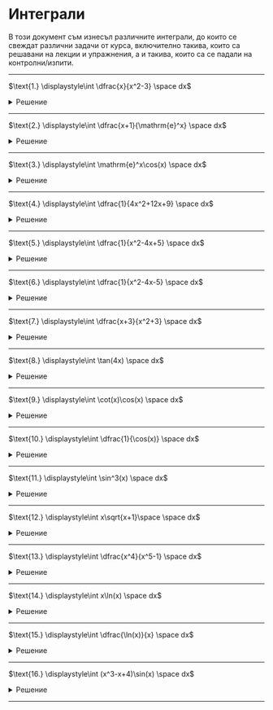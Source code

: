 # Интеграли

В този документ съм изнесъл различните интеграли, до които се свеждат различни задачи от курса, включително такива, които са решавани на лекции и упражнения, а и такива, които са се падали на контролни/изпити.

---

$\text{1.} \displaystyle\int \dfrac{x}{x^2-3} \space dx$

<details>
    <summary>Решение</summary>

Внасяне под диференциала

$\displaystyle\int \dfrac{x}{x^2-3} \space dx = \dfrac{1}{2}\int \dfrac{1}{x^2-3} \space dx^2 = \dfrac{1}{2}\int \dfrac{1}{x^2-3} \space d(x^2 - 3) = \dfrac{1}{2}\ln{|x^2-3|} + C$

</details>

---

$\text{2.} \displaystyle\int \dfrac{x+1}{\mathrm{e}^x} \space dx$

<details>
    <summary>Решение</summary>

Интегриране по части

$I = \displaystyle\int \dfrac{x+1}{\mathrm{e}^x} \space dx$

$I = \int(-x-1)\mathrm{e}^{-x}\space dx$

$I = \int (-x-1)\space d\mathrm{e}^{-x}$

$I = (-x-1)\mathrm{e}^{-x} - \int \mathrm{e}^{-x}\space d(-x)$

$I = (-x-1)\mathrm{e}^{-x} - \mathrm{e}^{-x}+C$

$I = -(x+2)\mathrm{e}^{-x}+C$
</details>

---

$\text{3.} \displaystyle\int \mathrm{e}^x\cos(x) \space dx$

<details>
    <summary>Решение</summary>

Интегриране по части

$I = \displaystyle\int \mathrm{e}^x\cos{x} \space dx$

$I = \displaystyle\int \mathrm{e}^x \space d\sin{x}$

$I = \mathrm{e}^{x}\sin{x} - \displaystyle\int \sin{x} \space d\mathrm{e}^x$

$I = \mathrm{e}^{x}\sin{x} - \displaystyle\int \sin{x} \space d\mathrm{e}^x$

$I = \mathrm{e}^{x}\sin{x} + \displaystyle\int \mathrm{e}^x \space d\cos{x}$

$I = \mathrm{e}^{x}\sin{x} + \mathrm{e}^{x}\cos{x} - \displaystyle\int \mathrm{e}^x\cos{x} \space dx$

$I = \mathrm{e}^{x}\sin{x} + \mathrm{e}^{x}\cos{x} - I + C^*$

$I = \dfrac{\mathrm{e}^x(\sin{x} + \cos{x})}{2} + C$
</details>

---

$\text{4.} \displaystyle\int \dfrac{1}{4x^2+12x+9} \space dx$

<details>
    <summary>Решение</summary>
Знаменателят е точен квадрат. (тоест дискриминантата е точно нула)

$I = \displaystyle \int \dfrac{1}{(2x+3)^2} \space dx = \dfrac{1}{2} \int \dfrac{1}{(2x+3)^2} \space d(2x+3) = \dfrac{1}{2} \dfrac{1}{(2x+3)^{-2+1}} \dfrac{1}{-2+1} = -\dfrac{1}{2(2x+3)} + C$
</details>

---

$\text{5.} \displaystyle\int \dfrac{1}{x^2-4x+5} \space dx$

<details>
    <summary>Решение</summary>
Представяме знаменателя като сума на квадрати. (защото дискриминантата е отрицателна)

$\text{denom } = x^2 - 4x + 5 = (x^2 - 4x + 4) + 1 = (x-2)^2 + 1$

$I = \displaystyle \int \dfrac{1}{(x-2)^2 + 1} \space d(x-2) = \arctan(x-2) + C$
</details>

---

$\text{6.} \displaystyle\int \dfrac{1}{x^2-4x-5} \space dx$

<details>
    <summary>Решение</summary>
Разлагаме знаменателя. (защото дискриминантата е положителна)

$\text{denom } = x^2 - 4x - 5 = (x-5)(x+1)$

Така получаваме следния израз, който ще разложим на елементарни дроби.

$\dfrac{1}{(x-5)(x+1)} = \dfrac{A}{x-5} + \dfrac{B}{x+1} = \dfrac{Ax+A+Bx-5B}{(x-5)(x+1)} = \dfrac{(A+B)x+(A-5B)}{(x-5)(x+1)}$

Така получаваме две условия за $A$ и $B$:

$A + B = 0; A- 5B = 1$

Откъдето

$A = \dfrac{1}{6}; \space B = -\dfrac{1}{6}$

$I = \displaystyle \int \dfrac{1}{(x-5)(x+1)}$

$I = \displaystyle \dfrac{1}{6}\int \dfrac{1}{x-5}\space dx - \dfrac{1}{6} \int \dfrac{1}{x+1}\space dx$

$I = \dfrac{1}{6}\ln{|x-5|} - \dfrac{1}{6}\ln{|x+1|} + C$
</details>

---

$\text{7.} \displaystyle\int \dfrac{x+3}{x^2+3} \space dx$

<details>
    <summary>Решение</summary>

В случая е удобно да използваме линейност на интеграла, тоест интеграл от сума го представяме като сума от интеграли

$I = \displaystyle\int \dfrac{x+3}{x^2+3} \space dx$

$I = \displaystyle\int \dfrac{x}{x^2+3} \space dx + 3\int \dfrac{1}{x^2+3} \space dx$

$I = \displaystyle \dfrac{1}{2}\int \dfrac{1}{x^2+3} \space d(x^2+3) + \sqrt{3}\int \dfrac{1}{\left(\frac{x}{\sqrt{3}}\right)^2+1} \space d\tfrac{3}{\sqrt{3}}$

$I = \dfrac{1}{2}\ln{|x^2+3|} + \sqrt{3}\arctan{\tfrac{x}{\sqrt{3}}} + C$
</details>

---

$\text{8.} \displaystyle\int \tan(4x) \space dx$

<details>
    <summary>Решение</summary>

$I = \displaystyle\int \tan{(4x)} \space dx$

$I = \displaystyle \dfrac{1}{4}\int \dfrac{\sin{(4x)}}{\cos{(4x)}} \space d(4x)$

$I = \displaystyle -\dfrac{1}{4}\int \dfrac{1}{\cos{(4x)}} \space d\cos{(4x)}$

$I = -\dfrac{1}{4}\ln{|\cos{(4x)}|} + C$
</details>

---

$\text{9.} \displaystyle\int \cot(x)\cos(x) \space dx$

<details>
    <summary>Решение</summary>

Още няма решение :(
</details>

---

$\text{10.} \displaystyle\int \dfrac{1}{\cos(x)} \space dx$

<details>
    <summary>Решение</summary>

Още няма решение :(

</details>

---

$\text{11.} \displaystyle\int \sin^3(x) \space dx$

<details>
    <summary>Решение</summary>

Още няма решение :(

</details>

---

$\text{12.} \displaystyle\int x\sqrt{x+1}\space \space dx$

<details>
    <summary>Решение</summary>

Още няма решение :(

</details>

---

$\text{13.} \displaystyle\int \dfrac{x^4}{x^5-1} \space dx$

<details>
    <summary>Решение</summary>

Още няма решение :(

</details>

---

$\text{14.} \displaystyle\int x\ln(x) \space dx$

<details>
    <summary>Решение</summary>

Още няма решение :(

</details>

---

$\text{15.} \displaystyle\int \dfrac{\ln(x)}{x} \space dx$

<details>
    <summary>Решение</summary>

Още няма решение :(

</details>

---

$\text{16.} \displaystyle\int (x^3-x+4)\sin(x) \space dx$

<details>
    <summary>Решение</summary>

Още няма решение :(

</details>

---
